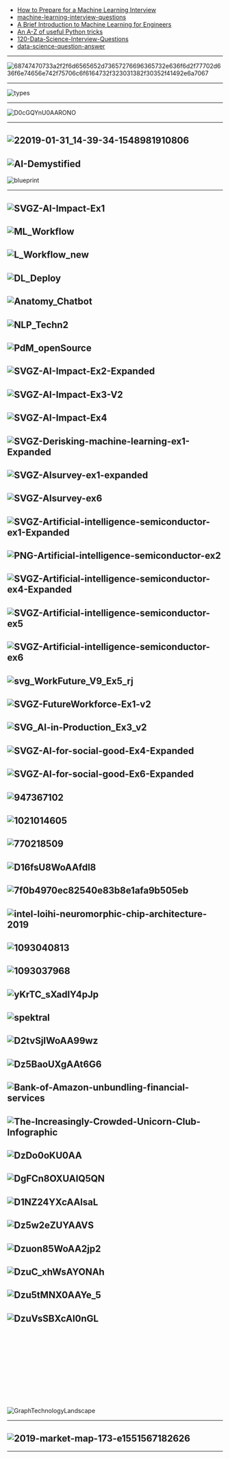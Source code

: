 
- [How to Prepare for a Machine Learning Interview](https://semanti.ca/blog/?how-to-prepare-for-a-machine-learning-interview)
- [machine-learning-interview-questions](https://github.com/Sroy20/machine-learning-interview-questions)
- [A Brief Introduction to Machine
Learning for Engineers](https://arxiv.org/pdf/1709.02840v3.pdf)
- [An A-Z of useful Python tricks](https://medium.freecodecamp.org/an-a-z-of-useful-python-tricks-b467524ee747)
- [120-Data-Science-Interview-Questions](https://github.com/kojino/120-Data-Science-Interview-Questions)
- [data-science-question-answer](https://github.com/ShuaiW/data-science-question-answer)

--------------------

![68747470733a2f2f6d6565652d73657276696365732e636f6d2f77702d636f6e74656e742f75706c6f6164732f323031382f30352f41492e6a7067](https://camo.githubusercontent.com/2ab36a7d57dda88cd784f9c7da7987f59e024e38/68747470733a2f2f6d6565652d73657276696365732e636f6d2f77702d636f6e74656e742f75706c6f6164732f323031382f30352f41492e6a7067)

--------------

![types](https://github.com/gopala-kr/a-week-in-wild-ai/blob/master/ML-week/assets/types.PNG)

--------

![D0cGQYnU0AARONO](https://pbs.twimg.com/media/D0cGQYnU0AARONO.jpg:large)

-----------------
![22019-01-31_14-39-34-1548981910806](https://res.infoq.com/news/2019/02/Grady-Booch-Future-AI/en/resources/22019-01-31_14-39-34-1548981910806.jpg)
-------------
![AI-Demystified](http://nirvacana.com/thoughts/wp-content/uploads/2018/01/AI-Demystified.png)
-------------
![blueprint](https://github.com/h2oai/mli-resources/blob/master/blueprint.png)

---------------
![SVGZ-AI-Impact-Ex1](https://www.mckinsey.com/~/media/McKinsey/Featured%20Insights/Artificial%20Intelligence/Notes%20from%20the%20AI%20frontier%20Applications%20and%20value%20of%20deep%20learning/SVGZ-AI-Impact-Ex1.ashx)
-------------
![ML_Workflow](https://www.aisoma.de/wp-content/uploads/2019/03/ML_Workflow-1024x717.jpg)
-------------
![L_Workflow_new](https://www.aisoma.de/wp-content/uploads/2019/03/L_Workflow_new-1024x671.jpg)
-------------
![DL_Deploy](https://www.aisoma.de/wp-content/uploads/2019/03/DL_Deploy-1024x561.jpg)
-------------
![Anatomy_Chatbot](https://www.aisoma.de/wp-content/uploads/2019/03/Anatomy_Chatbot-1024x565.jpg)
-------------
![NLP_Techn2](https://www.aisoma.de/wp-content/uploads/2019/03/NLP_Techn2-1024x595.jpg)
-------------
![PdM_openSource](https://www.aisoma.de/wp-content/uploads/2019/03/PdM_openSource-1024x569.jpg)
-------------
![SVGZ-AI-Impact-Ex2-Expanded](https://www.mckinsey.com/~/media/McKinsey/Featured%20Insights/Artificial%20Intelligence/Notes%20from%20the%20AI%20frontier%20Applications%20and%20value%20of%20deep%20learning/SVGZ-AI-Impact-Ex2-Expanded.ashx)
-------------
![SVGZ-AI-Impact-Ex3-V2](https://www.mckinsey.com/~/media/McKinsey/Featured%20Insights/Artificial%20Intelligence/Notes%20from%20the%20AI%20frontier%20Applications%20and%20value%20of%20deep%20learning/SVGZ-AI-Impact-Ex3-V2.ashx)
-------------
![SVGZ-AI-Impact-Ex4](https://www.mckinsey.com/~/media/McKinsey/Featured%20Insights/Artificial%20Intelligence/Notes%20from%20the%20AI%20frontier%20Applications%20and%20value%20of%20deep%20learning/SVGZ-AI-Impact-Ex4.ashx)
-------------
![SVGZ-Derisking-machine-learning-ex1-Expanded](https://www.mckinsey.com/~/media/McKinsey/Business%20Functions/Risk/Our%20Insights/Derisking%20machine%20learning%20and%20artificial%20intelligence/SVGZ-Derisking-machine-learning-ex1-Expanded.ashx)
-------------
![SVGZ-AIsurvey-ex1-expanded](https://www.mckinsey.com/~/media/McKinsey/Featured%20Insights/Artificial%20Intelligence/AI%20adoption%20advances%20but%20foundational%20barriers%20remain/SVGZ-AIsurvey-ex1-expanded.ashx)
-------------
![SVGZ-AIsurvey-ex6](https://www.mckinsey.com/~/media/McKinsey/Featured%20Insights/Artificial%20Intelligence/AI%20adoption%20advances%20but%20foundational%20barriers%20remain/SVGZ-AIsurvey-ex6.ashx)
-------------
![SVGZ-Artificial-intelligence-semiconductor-ex1-Expanded](https://www.mckinsey.com/~/media/McKinsey/Industries/Semiconductors/Our%20Insights/Artificial%20intelligence%20hardware%20New%20opportunities%20for%20semiconductor%20companies/SVGZ-Artificial-intelligence-semiconductor-ex1-Expanded.ashx)
-------------
![PNG-Artificial-intelligence-semiconductor-ex2](https://www.mckinsey.com/~/media/McKinsey/Industries/Semiconductors/Our%20Insights/Artificial%20intelligence%20hardware%20New%20opportunities%20for%20semiconductor%20companies/PNG-Artificial-intelligence-semiconductor-ex2.ashx)
-------------
![SVGZ-Artificial-intelligence-semiconductor-ex4-Expanded](https://www.mckinsey.com/~/media/McKinsey/Industries/Semiconductors/Our%20Insights/Artificial%20intelligence%20hardware%20New%20opportunities%20for%20semiconductor%20companies/SVGZ-Artificial-intelligence-semiconductor-ex4-Expanded.ashx)
-------------
![SVGZ-Artificial-intelligence-semiconductor-ex5](https://www.mckinsey.com/~/media/McKinsey/Industries/Semiconductors/Our%20Insights/Artificial%20intelligence%20hardware%20New%20opportunities%20for%20semiconductor%20companies/SVGZ-Artificial-intelligence-semiconductor-ex5.ashx)
-------------
![SVGZ-Artificial-intelligence-semiconductor-ex6](https://www.mckinsey.com/~/media/McKinsey/Industries/Semiconductors/Our%20Insights/Artificial%20intelligence%20hardware%20New%20opportunities%20for%20semiconductor%20companies/SVGZ-Artificial-intelligence-semiconductor-ex6.ashx)
-------------
![svg_WorkFuture_V9_Ex5_rj](https://www.mckinsey.com/~/media/McKinsey/Featured%20Insights/Future%20of%20Organizations/What%20the%20future%20of%20work%20will%20mean%20for%20jobs%20skills%20and%20wages/svg_WorkFuture_V9_Ex5_rj.ashx)
-------------
![SVGZ-FutureWorkforce-Ex1-v2](https://www.mckinsey.com/~/media/McKinsey/Featured%20Insights/Future%20of%20Organizations/Skill%20shift%20Automation%20and%20the%20future%20of%20the%20workforce/SVGZ-FutureWorkforce-Ex1-v2.ashx)
-------------
![SVG_AI-in-Production_Ex3_v2](https://www.mckinsey.com/~/media/McKinsey/Business%20Functions/McKinsey%20Analytics/Our%20Insights/AI%20in%20production/SVG_AI-in-Production_Ex3_v2.ashx)
-------------
![SVGZ-AI-for-social-good-Ex4-Expanded](https://www.mckinsey.com/~/media/McKinsey/Featured%20Insights/Artificial%20Intelligence/Applying%20artificial%20intelligence%20for%20social%20good/SVGZ-AI-for-social-good-Ex4-Expanded.ashx)
-------------
![SVGZ-AI-for-social-good-Ex6-Expanded](https://www.mckinsey.com/~/media/McKinsey/Featured%20Insights/Artificial%20Intelligence/Applying%20artificial%20intelligence%20for%20social%20good/SVGZ-AI-for-social-good-Ex6-Expanded.ashx)
-------------
![947367102](https://st1.ning.com/topology/rest/1.0/file/get/947367102?profile=original)
-------------
![1021014605](https://storage.ning.com/topology/rest/1.0/file/get/1021014605?profile=original)
-------------
![770218509](https://st1.ning.com/topology/rest/1.0/file/get/770218509?profile=original)
-------------
![D16fsU8WoAAfdl8](https://pbs.twimg.com/media/D16fsU8WoAAfdl8.jpg)
-------------
![7f0b4970ec82540e83b8e1afa9b505eb](https://zdnet3.cbsistatic.com/hub/i/2019/03/13/26fc36d4-6a48-444a-b9d3-ec69b11b4950/7f0b4970ec82540e83b8e1afa9b505eb/screen-shot-2019-03-12-at-9-50-40-am.png)
-------------

![intel-loihi-neuromorphic-chip-architecture-2019](https://zdnet4.cbsistatic.com/hub/i/r/2019/02/23/4c8c7d7e-c7e5-4758-8ae4-63dd7ec47b96/resize/1170x878/8c975cac6c8adc719175988fd2349841/intel-loihi-neuromorphic-chip-architecture-2019.jpg)
-------------
![1093040813](https://st1.ning.com/topology/rest/1.0/file/get/1093040813?profile=original)
-------------
![1093037968](https://storage.ning.com/topology/rest/1.0/file/get/1093037968?profile=original)
-------------

![yKrTC_sXadIY4pJp](https://cdn-images-1.medium.com/max/800/0*yKrTC_sXadIY4pJp.png)
-------------
![spektral](https://www.analyticsindiamag.com/wp-content/uploads/2019/03/spektral.png)
-------------
![D2tvSjIWoAA99wz](https://pbs.twimg.com/media/D2tvSjIWoAA99wz.jpg:large)
-------------
![Dz5BaoUXgAAt6G6](https://pbs.twimg.com/media/Dz5BaoUXgAAt6G6.jpg)
-------------
![Bank-of-Amazon-unbundling-financial-services](https://s3.amazonaws.com/cbi-research-portal-uploads/2018/06/12135627/Bank-of-Amazon-unbundling-financial-services.jpg)
-------------
![The-Increasingly-Crowded-Unicorn-Club-Infographic](https://135c1.https.cdn.softlayer.net/80135C1/media/v1/AUTH_d0619b05-07fc-49f0-8249-da585ea45ce5/blog/The-Increasingly-Crowded-Unicorn-Club-Infographic.png)
-----------
![DzDo0oKU0AA](https://pbs.twimg.com/media/DzDo0oKU0AA-SAm.jpg)
-------------
![DgFCn8OXUAIQ5QN](https://pbs.twimg.com/media/DgFCn8OXUAIQ5QN.jpg)
-------------
![D1NZ24YXcAAlsaL](https://pbs.twimg.com/media/D1NZ24YXcAAlsaL.jpg:large)
-------------
![Dz5w2eZUYAAVS](https://pbs.twimg.com/media/Dz5w2eZUYAAVS--.jpg)
-------------
![Dzuon85WoAA2jp2](https://pbs.twimg.com/media/Dzuon85WoAA2jp2.jpg)
-------------
![DzuC_xhWsAYONAh](https://pbs.twimg.com/media/DzuC_xhWsAYONAh.jpg)
-------------
![Dzu5tMNX0AAYe_5](https://pbs.twimg.com/media/Dzu5tMNX0AAYe_5.jpg)
-------------
![DzuVsSBXcAI0nGL](https://pbs.twimg.com/media/DzuVsSBXcAI0nGL.jpg)
-------------
![]()
-------------
![]()
-------------
![]()
-------------
![]()
-------------
![]()
-------------
![]()
-------------
![GraphTechnologyLandscape](https://graphaware.com/assets/graphtechnologylandscape/GraphTechnologyLandscape.jpg)

-------------
![2019-market-map-173-e1551567182626](https://i2.wp.com/www.thegerontechnologist.com/wp-content/uploads/2019/03/2019-market-map-173-e1551567182626.png?w=1588&ssl=1)
-------------
----------------
